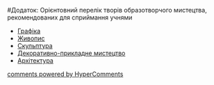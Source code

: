<div id="hypercomments_widget" class="js-hypercomments-widget invisible"></div>

#Додаток: Орієнтовний перелік творів образотворчого мистецтва, рекомендованих для сприймання учнями 

*	[Графіка](graphika.md)
*	[Живопис](zhivopis.md)
*	[Скульптура](skulptura.md)
*	[Декоративно-прикладне мистецтво](dpa.md)
*	[Архітектура](arkhitektura.md)

<div class="js-hypercomments-container">
    <a href="http://hypercomments.com" class="hc-link" title="comments widget">comments powered by HyperComments</a>
</div>